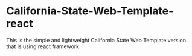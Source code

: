 # California-State-Web-Template-react
This is the simple and lightweight California State Web Template version that is using react framework
